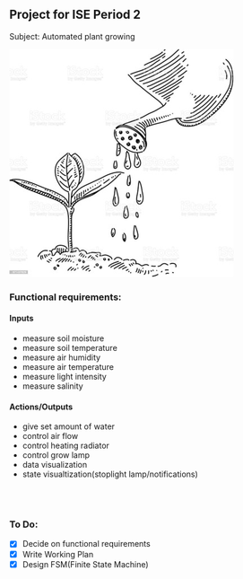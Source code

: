 
## **Project for ISE Period 2**


Subject: Automated plant growing

![Watering a plant](/images/wateringplantdrawing.jpg)

### **Functional requirements:**

#### Inputs
- measure soil moisture
- measure soil temperature
- measure air humidity
- measure air temperature
- measure light intensity
- measure salinity


#### Actions/Outputs
- give set amount of water
- control air flow
- control heating radiator
- control grow lamp
- data visualization
- state visualtization(stoplight lamp/notifications)

</br></br>


### **To Do:**
- [x] Decide on functional requirements
- [X] Write Working Plan
- [X] Design FSM(Finite State Machine)